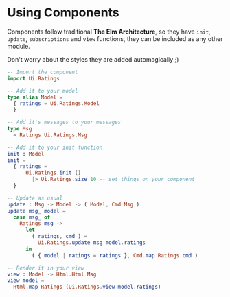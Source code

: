 # Using Components
Components follow traditional **The Elm Architecture**, so they have
`init`, `update`, `subscriptions` and `view` functions, they can be included
as any other module.

Don't worry about the styles they are added automagically ;)

```elm
-- Import the component
import Ui.Ratings

-- Add it to your model
type alias Model =
  { ratings = Ui.Ratings.Model
  }

-- Add it's messages to your messages
type Msg
  = Ratings Ui.Ratings.Msg

-- Add it to your init function
init : Model
init =
  { ratings =
      Ui.Ratings.init ()
        |> Ui.Ratings.size 10 -- set things on your component
  }

-- Update as usual
update : Msg -> Model -> ( Model, Cmd Msg )
update msg_ model =
  case msg_ of
    Ratings msg ->
      let
        ( ratings, cmd ) =
          Ui.Ratings.update msg model.ratings
      in
        ( { model | ratings = ratings }, Cmd.map Ratings cmd )

-- Render it in your view
view : Model -> Html.Html Msg
view model =
  Html.map Ratings (Ui.Ratings.view model.ratings)
```
